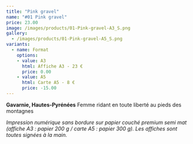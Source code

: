 ```yaml
---
title: "Pink gravel"
name: "#01 Pink gravel"
price: 23.00
image: /images/products/01-Pink-gravel-A3_S.png
gallery:
  - /images/products/01-Pink-gravel-A5_S.png
variants:
  - name: Format
    options:
    - value: A3
      html: Affiche A3 - 23 €
      price: 0.00
    - value: A5
      html: Carte A5 - 8 €
      price: -15.00
---
```

__Gavarnie, Hautes-Pyrénées__
Femme ridant en toute liberté au pieds des montagnes

_Impression numérique sans bordure sur papier couché premium semi mat (affiche A3 : papier 200 g / carte A5 : papier 300 g). Les affiches sont toutes signées à la main._
